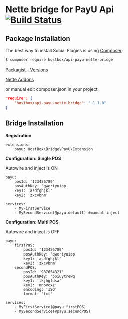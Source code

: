 Nette bridge for PayU Api  [![Build Status](https://api.travis-ci.org/HostBox/api-payu-nette-bridge.png)](https://travis-ci.org/HostBox/api-payu-nette-bridge)
===================

Package Installation
-------------------

The best way to install Social Plugins is using [Composer](http://getcomposer.org/):

```sh
$ composer require hostbox/api-payu-nette-bridge
```

[Packagist - Versions](https://packagist.org/packages/hostbox/api-payu-nette-bridge)

[Nette Addons](http://addons.nette.org/hostbox/api-payu-nette-bridge)

or manual edit composer.json in your project

```json
"require": {
    "hostbox/api-payu-nette-bridge": "~1.1.0"
}
```

Bridge Installation
-------------------

**Registration**

```
extensions:
	payu: HostBox\Bridge\PayU\Extension
```

**Configuration: Single POS**

Autowire and inject is ON

```
payu:
	posId: '123456789'
	posAuthKey: 'qwertyuiop'
	key1: 'asdfghjkl'
	key2: 'zxcvbnm'

services:
    - MyFirstService
    - MySecondService(@payu.default) #manual inject
```

**Configuration: Multi POS**

Autowire and inject is OFF

```
payu:
	firstPOS:
		posId: '123456789'
		posAuthKey: 'qwertyuiop'
		key1: 'asdfghjkl'
		key2: 'zxcvbnm'
	secondPOS:
		posId: '987654321'
		posAuthKey: 'poiuytrewq'
		key1: 'lkjhgfdsa'
		key2: 'mnbvcxz'
		encoding: 'ISO'
		format: 'txt'

services:
    - MyFirstService(@payu.firstPOS)
    - MySecondService(@payu.secondPOS)
```
